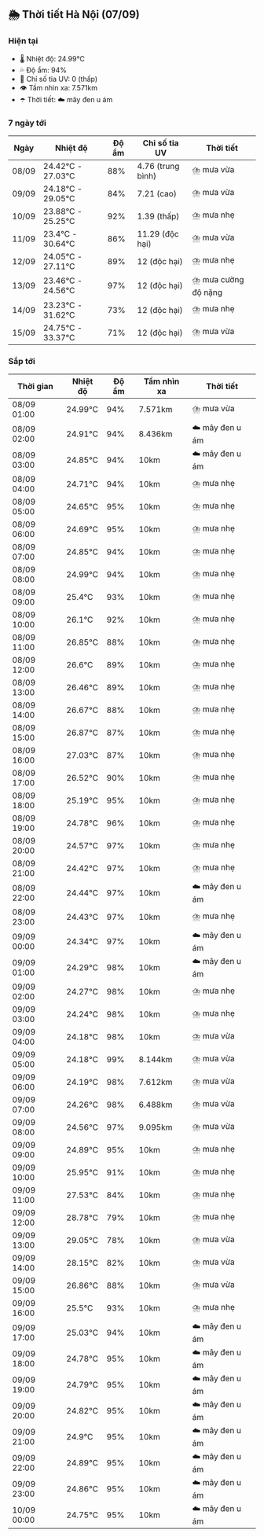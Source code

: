 ## 🌦️ Thời tiết Hà Nội (07/09)

### Hiện tại

- 🌡️ Nhiệt độ: 24.99℃
- 💦 Độ ẩm: 94%
- 🌟 Chỉ số tia UV: 0 (thấp)
- 👁️ Tầm nhìn xa: 7.571km
- ☂️ Thời tiết: ☁️ mây đen u ám

### 7 ngày tới

| Ngày | Nhiệt độ | Độ ẩm | Chỉ số tia UV | Thời tiết |
| --- | --- | --- | --- | --- |
| 08/09 | 24.42℃ - 27.03℃ | 88% | 4.76 (trung bình) | ⛈️ mưa vừa |
| 09/09 | 24.18℃ - 29.05℃ | 84% | 7.21 (cao) | ⛈️ mưa vừa |
| 10/09 | 23.88℃ - 25.25℃ | 92% | 1.39 (thấp) | ⛈️ mưa nhẹ |
| 11/09 | 23.4℃ - 30.64℃ | 86% | 11.29 (độc hại) | ⛈️ mưa vừa |
| 12/09 | 24.05℃ - 27.11℃ | 89% | 12 (độc hại) | ⛈️ mưa nhẹ |
| 13/09 | 23.46℃ - 24.56℃ | 97% | 12 (độc hại) | ⛈️ mưa cường độ nặng |
| 14/09 | 23.23℃ - 31.62℃ | 73% | 12 (độc hại) | ⛈️ mưa nhẹ |
| 15/09 | 24.75℃ - 33.37℃ | 71% | 12 (độc hại) | ⛈️ mưa vừa |

### Sắp tới

| Thời gian | Nhiệt độ | Độ ẩm | Tầm nhìn xa | Thời tiết |
| --- | --- | --- | --- | --- |
| 08/09 01:00 | 24.99℃ | 94% | 7.571km | ⛈️ mưa vừa |
| 08/09 02:00 | 24.91℃ | 94% | 8.436km | ☁️ mây đen u ám |
| 08/09 03:00 | 24.85℃ | 94% | 10km | ☁️ mây đen u ám |
| 08/09 04:00 | 24.71℃ | 94% | 10km | ⛈️ mưa nhẹ |
| 08/09 05:00 | 24.65℃ | 95% | 10km | ⛈️ mưa nhẹ |
| 08/09 06:00 | 24.69℃ | 95% | 10km | ⛈️ mưa nhẹ |
| 08/09 07:00 | 24.85℃ | 94% | 10km | ⛈️ mưa nhẹ |
| 08/09 08:00 | 24.99℃ | 94% | 10km | ⛈️ mưa nhẹ |
| 08/09 09:00 | 25.4℃ | 93% | 10km | ⛈️ mưa nhẹ |
| 08/09 10:00 | 26.1℃ | 92% | 10km | ⛈️ mưa nhẹ |
| 08/09 11:00 | 26.85℃ | 88% | 10km | ⛈️ mưa nhẹ |
| 08/09 12:00 | 26.6℃ | 89% | 10km | ⛈️ mưa nhẹ |
| 08/09 13:00 | 26.46℃ | 89% | 10km | ⛈️ mưa nhẹ |
| 08/09 14:00 | 26.67℃ | 88% | 10km | ⛈️ mưa nhẹ |
| 08/09 15:00 | 26.87℃ | 87% | 10km | ⛈️ mưa nhẹ |
| 08/09 16:00 | 27.03℃ | 87% | 10km | ⛈️ mưa nhẹ |
| 08/09 17:00 | 26.52℃ | 90% | 10km | ⛈️ mưa nhẹ |
| 08/09 18:00 | 25.19℃ | 95% | 10km | ⛈️ mưa nhẹ |
| 08/09 19:00 | 24.78℃ | 96% | 10km | ⛈️ mưa nhẹ |
| 08/09 20:00 | 24.57℃ | 97% | 10km | ⛈️ mưa nhẹ |
| 08/09 21:00 | 24.42℃ | 97% | 10km | ⛈️ mưa nhẹ |
| 08/09 22:00 | 24.44℃ | 97% | 10km | ☁️ mây đen u ám |
| 08/09 23:00 | 24.43℃ | 97% | 10km | ⛈️ mưa nhẹ |
| 09/09 00:00 | 24.34℃ | 97% | 10km | ☁️ mây đen u ám |
| 09/09 01:00 | 24.29℃ | 98% | 10km | ☁️ mây đen u ám |
| 09/09 02:00 | 24.27℃ | 98% | 10km | ⛈️ mưa nhẹ |
| 09/09 03:00 | 24.24℃ | 98% | 10km | ⛈️ mưa nhẹ |
| 09/09 04:00 | 24.18℃ | 98% | 10km | ⛈️ mưa vừa |
| 09/09 05:00 | 24.18℃ | 99% | 8.144km | ⛈️ mưa vừa |
| 09/09 06:00 | 24.19℃ | 98% | 7.612km | ⛈️ mưa vừa |
| 09/09 07:00 | 24.26℃ | 98% | 6.488km | ⛈️ mưa vừa |
| 09/09 08:00 | 24.56℃ | 97% | 9.095km | ⛈️ mưa vừa |
| 09/09 09:00 | 24.89℃ | 95% | 10km | ⛈️ mưa nhẹ |
| 09/09 10:00 | 25.95℃ | 91% | 10km | ⛈️ mưa nhẹ |
| 09/09 11:00 | 27.53℃ | 84% | 10km | ⛈️ mưa nhẹ |
| 09/09 12:00 | 28.78℃ | 79% | 10km | ⛈️ mưa nhẹ |
| 09/09 13:00 | 29.05℃ | 78% | 10km | ⛈️ mưa vừa |
| 09/09 14:00 | 28.15℃ | 82% | 10km | ⛈️ mưa vừa |
| 09/09 15:00 | 26.86℃ | 88% | 10km | ⛈️ mưa vừa |
| 09/09 16:00 | 25.5℃ | 93% | 10km | ⛈️ mưa nhẹ |
| 09/09 17:00 | 25.03℃ | 94% | 10km | ☁️ mây đen u ám |
| 09/09 18:00 | 24.78℃ | 95% | 10km | ☁️ mây đen u ám |
| 09/09 19:00 | 24.79℃ | 95% | 10km | ☁️ mây đen u ám |
| 09/09 20:00 | 24.82℃ | 95% | 10km | ☁️ mây đen u ám |
| 09/09 21:00 | 24.9℃ | 95% | 10km | ☁️ mây đen u ám |
| 09/09 22:00 | 24.89℃ | 95% | 10km | ☁️ mây đen u ám |
| 09/09 23:00 | 24.86℃ | 95% | 10km | ☁️ mây đen u ám |
| 10/09 00:00 | 24.75℃ | 95% | 10km | ☁️ mây đen u ám |
